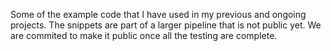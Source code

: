 Some of the example code that I have used in my previous and ongoing projects. The snippets are part of a larger pipeline that is not public yet. We are commited to make it public once all the testing are complete.
